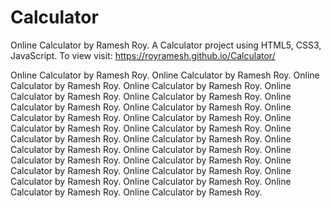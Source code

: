 # Calculator
Online Calculator by Ramesh Roy.
A Calculator project using HTML5, CSS3, JavaScript.
To view visit: https://royramesh.github.io/Calculator/

Online Calculator by Ramesh Roy.
Online Calculator by Ramesh Roy.
Online Calculator by Ramesh Roy.
Online Calculator by Ramesh Roy.
Online Calculator by Ramesh Roy.
Online Calculator by Ramesh Roy.
Online Calculator by Ramesh Roy.
Online Calculator by Ramesh Roy.
Online Calculator by Ramesh Roy.
Online Calculator by Ramesh Roy.
Online Calculator by Ramesh Roy.
Online Calculator by Ramesh Roy.
Online Calculator by Ramesh Roy.
Online Calculator by Ramesh Roy.
Online Calculator by Ramesh Roy.
Online Calculator by Ramesh Roy.
Online Calculator by Ramesh Roy.
Online Calculator by Ramesh Roy.
Online Calculator by Ramesh Roy.
Online Calculator by Ramesh Roy.
Online Calculator by Ramesh Roy.
Online Calculator by Ramesh Roy.
Online Calculator by Ramesh Roy.
Online Calculator by Ramesh Roy.
